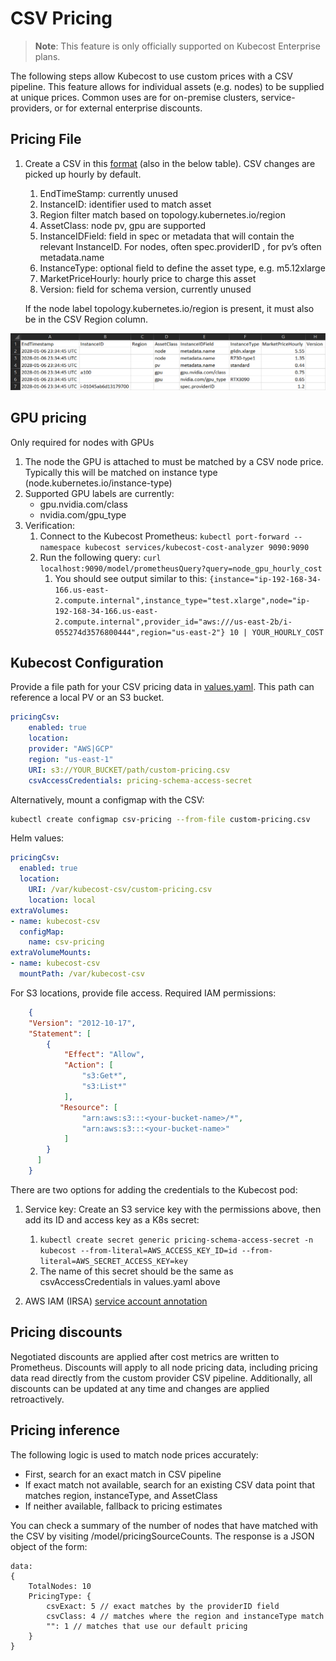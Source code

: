 # CSV Pricing

> **Note**: This feature is only officially supported on Kubecost Enterprise plans.

The following steps allow Kubecost to use custom prices with a CSV pipeline. This feature allows for individual assets (e.g. nodes) to be supplied at unique prices. Common uses are for on-premise clusters, service-providers, or for external enterprise discounts.


## Pricing File

1. Create a CSV in this [format](https://github.com/kubecost/cost-analyzer-helm-chart/blob/develop/cost-analyzer/custom-pricing.csv) (also in the below table). CSV changes are picked up hourly by default.
    1. EndTimeStamp: currently unused
    2. InstanceID: identifier used to match asset
    3. Region filter match based on topology.kubernetes.io/region
    4. AssetClass: node pv, gpu are supported
    5. InstanceIDField: field in spec or metadata that will contain the relevant InstanceID. For nodes, often spec.providerID , for pv’s often metadata.name
    6. InstanceType: optional field to define the asset type, e.g. m5.12xlarge
    7. MarketPriceHourly: hourly price to charge this asset
    8. Version: field for schema version, currently unused

    If the node label topology.kubernetes.io/region is present, it must also be in the CSV Region column.

![Pricing table](https://raw.githubusercontent.com/kubecost/docs/main/images/pricing.png)

## GPU pricing

Only required for nodes with GPUs

1. The node the GPU is attached to must be matched by a CSV node price. Typically this will be matched on instance type (node.kubernetes.io/instance-type)
2. Supported GPU labels are currently:
    * gpu.nvidia.com/class
    * nvidia.com/gpu_type
3. Verification:
    1. Connect to the Kubecost Prometheus: `kubectl port-forward --namespace kubecost services/kubecost-cost-analyzer 9090:9090`
    2. Run the following query: `curl localhost:9090/model/prometheusQuery?query=node_gpu_hourly_cost`
        1. You should see output similar to this: `{instance="ip-192-168-34-166.us-east-2.compute.internal",instance_type="test.xlarge",node="ip-192-168-34-166.us-east-2.compute.internal",provider_id="aws:///us-east-2b/i-055274d3576800444",region="us-east-2"} 10 | YOUR_HOURLY_COST`


## Kubecost Configuration

Provide a file path for your CSV pricing data in [values.yaml](https://github.com/kubecost/cost-analyzer-helm-chart/blob/develop/cost-analyzer/values-custom-pricing.yaml). This path can reference a local PV or an S3 bucket.

```yaml
pricingCsv:
    enabled: true
    location:
    provider: "AWS|GCP"
    region: "us-east-1"
    URI: s3://YOUR_BUCKET/path/custom-pricing.csv
    csvAccessCredentials: pricing-schema-access-secret
```

Alternatively, mount a configmap with the CSV:

``` sh
kubectl create configmap csv-pricing --from-file custom-pricing.csv
```

Helm values:

``` yaml
pricingCsv:
  enabled: true
  location:
    URI: /var/kubecost-csv/custom-pricing.csv
    location: local
extraVolumes:
- name: kubecost-csv
  configMap:
    name: csv-pricing
extraVolumeMounts:
- name: kubecost-csv
  mountPath: /var/kubecost-csv
```

For S3 locations, provide file access. Required IAM permissions:

```json
    {
    "Version": "2012-10-17",
    "Statement": [
        {
            "Effect": "Allow",
            "Action": [
                "s3:Get*",
                "s3:List*"
            ],
           "Resource": [
                "arn:aws:s3:::<your-bucket-name>/*",
                "arn:aws:s3:::<your-bucket-name>"
            ]
        }
      ]
    }
```

There are two options for adding the credentials to the Kubecost pod:

1. Service key: Create an S3 service key with the permissions above, then add its ID and access key as a K8s secret:
   1. `kubectl create secret generic pricing-schema-access-secret -n kubecost --from-literal=AWS_ACCESS_KEY_ID=id --from-literal=AWS_SECRET_ACCESS_KEY=key`
   2. The name of this secret should be the same as csvAccessCredentials in values.yaml above


2. AWS IAM (IRSA) [service account annotation](https://docs.aws.amazon.com/eks/latest/userguide/adot-iam.html)

## Pricing discounts

Negotiated discounts are applied after cost metrics are written to Prometheus. Discounts will apply to all node pricing data, including pricing data read directly from the custom provider CSV pipeline. Additionally, all discounts can be updated at any time and changes are applied retroactively.

## Pricing inference

The following logic is used to match node prices accurately:

* First, search for an exact match in CSV pipeline
* If exact match not available, search for an existing CSV data point that matches region, instanceType, and AssetClass
* If neither available, fallback to pricing estimates

You can check a summary of the number of nodes that have matched with the CSV by visiting /model/pricingSourceCounts. The response is a JSON object of the form:

``` jsonc
data:
{
	TotalNodes: 10
	PricingType: {
		csvExact: 5 // exact matches by the providerID field
		csvClass: 4 // matches where the region and instanceType match
		"": 1 // matches that use our default pricing
    }
}
```
